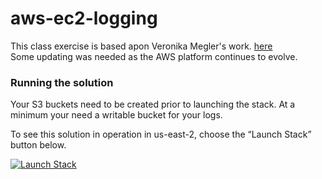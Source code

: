 # aws-ec2-logging

This class exercise is based apon  Veronika Megler's work. [here](https://aws.amazon.com/blogs/mt/how-to-export-ec2-instance-execution-logs-to-an-s3-bucket-using-cloudwatch-logs-lambda-and-cloudformation/)  
Some updating was needed as the AWS platform continues to evolve.

### Running the solution  
Your S3 buckets need to be created prior to launching the stack.  At a minimum your need a writable bucket for your logs.  

To see this solution in operation in us-east-2, choose the “Launch Stack” button&nbsp;below.  

[![Launch Stack](https://cdn.rawgit.com/buildkite/cloudformation-launch-stack-button-svg/master/launch-stack.svg)](https://console.aws.amazon.com/cloudformation/home?region=us-east-2#/stacks/new?stackName=cwlogsexport2s3&amp;templateURL=https://unh-it666-logging.s3.us-east-2.amazonaws.com/artifacts/cloudwatchlogsexport2s3/cwexportlogs2s3-master-template.yaml)
